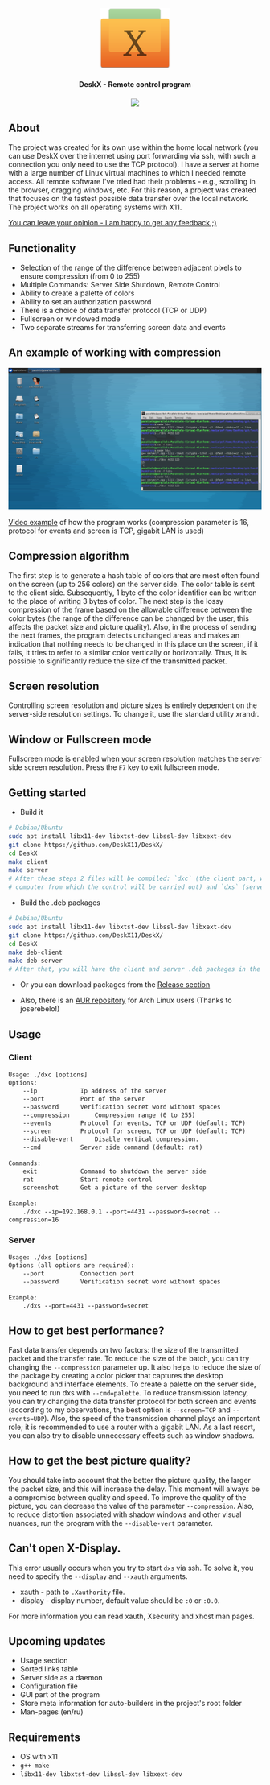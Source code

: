 <p align="center"><img height="120px" src="./info/logo.png"></p>
<h4 align="center">DeskX - Remote control program</h4>
<p align="center"><a align="center" href="https://github.com/DeskX11/DeskX/actions/workflows/build.yml"><img align="center" src="https://github.com/DeskX11/DeskX/actions/workflows/build.yml/badge.svg"></a></p>

## About

The project was created for its own use within the home local network (you can use DeskX over the internet using port forwarding via ssh, with such a connection you only need to use the TCP protocol). I have a server at home with a large number of Linux virtual machines to which I needed remote access. All remote software I've tried had their problems - e.g., scrolling in the browser, dragging windows, etc. For this reason, a project was created that focuses on the fastest possible data transfer over the local network. The project works on all operating systems with X11.

[You can leave your opinion - I am happy to get any feedback ;)](https://github.com/DeskX11/DeskX/discussions/4)

## Functionality

* Selection of the range of the difference between adjacent pixels to ensure compression (from 0 to 255)
* Multiple Commands: Server Side Shutdown, Remote Control
* Ability to create a palette of colors
* Ability to set an authorization password
* There is a choice of data transfer protocol (TCP or UDP)
* Fullscreen or windowed mode
* Two separate streams for transferring screen data and events

## An example of working with compression

<p align="center"><img src="./info/example.png"></p>
<a href="https://youtu.be/pDRSAVssPek">Video example<a> of how the program works (compression parameter is 16, protocol for events and screen is TCP, gigabit LAN is used)

## Compression algorithm

The first step is to generate a hash table of colors that are most often found on the screen (up to 256 colors) on the server side. The color table is sent to the client side. Subsequently, 1 byte of the color identifier can be written to the place of writing 3 bytes of color. The next step is the lossy compression of the frame based on the allowable difference between the color bytes (the range of the difference can be changed by the user, this affects the packet size and picture quality). Also, in the process of sending the next frames, the program detects unchanged areas and makes an indication that nothing needs to be changed in this place on the screen, if it fails, it tries to refer to a similar color vertically or horizontally. Thus, it is possible to significantly reduce the size of the transmitted packet.

## Screen resolution

Controlling screen resolution and picture sizes is entirely dependent on the server-side resolution settings. To change it, use the standard utility xrandr.

## Window or Fullscreen mode

Fullscreen mode is enabled when your screen resolution matches the server side screen resolution. Press the `F7` key to exit fullscreen mode.

## Getting started
* Build it
```bash
# Debian/Ubuntu
sudo apt install libx11-dev libxtst-dev libssl-dev libxext-dev
git clone https://github.com/DeskX11/DeskX/
cd DeskX
make client
make server
# After these steps 2 files will be compiled: `dxc` (the client part, which must be launched on the
# computer from which the control will be carried out) and `dxs` (server part for a managed computer).
```

* Build the .deb packages
```bash
# Debian/Ubuntu
sudo apt install libx11-dev libxtst-dev libssl-dev libxext-dev
git clone https://github.com/DeskX11/DeskX/
cd DeskX
make deb-client
make deb-server
# After that, you will have the client and server .deb packages in the project's root folder.
```

* Or you can download packages from the <a href="https://github.com/DeskX11/DeskX/releases">Release section</a>

* Also, there is an <a href="https://aur.archlinux.org/packages/deskx-git/">AUR repository</a> for Arch Linux users (Thanks to joserebelo!)

## Usage
### Client
```
Usage: ./dxс [options]
Options:
	--ip			Ip address of the server
	--port			Port of the server
	--password		Verification secret word without spaces
	--compression		Compression range (0 to 255)
	--events		Protocol for events, TCP or UDP (default: TCP)
	--screen		Protocol for screen, TCP or UDP (default: TCP)
	--disable-vert		Disable vertical compression.
	--cmd			Server side command (default: rat)

Commands:
	exit			Command to shutdown the server side
	rat 			Start remote control
	screenshot		Get a picture of the server desktop

Example:
	./dxс --ip=192.168.0.1 --port=4431 --password=secret --compression=16
```
### Server
```
Usage: ./dxs [options]
Options (all options are required):
	--port			Connection port
	--password		Verification secret word without spaces

Example:
	./dxs --port=4431 --password=secret

```

## How to get best performance?

Fast data transfer depends on two factors: the size of the transmitted packet and the transfer rate. To reduce the size of the batch, you can try changing the `--compression` parameter up. It also helps to reduce the size of the package by creating a color picker that captures the desktop background and interface elements. To create a palette on the server side, you need to run dxs with `--cmd=palette`. To reduce transmission latency, you can try changing the data transfer protocol for both screen and events (according to my observations, the best option is `--screen=TCP` and `--events=UDP`). Also, the speed of the transmission channel plays an important role; it is recommended to use a router with a gigabit LAN. As a last resort, you can also try to disable unnecessary effects such as window shadows.

## How to get the best picture quality?

You should take into account that the better the picture quality, the larger the packet size, and this will increase the delay. This moment will always be a compromise between quality and speed. To improve the quality of the picture, you can decrease the value of the parameter `--compression`. Also, to reduce distortion associated with shadow windows and other visual nuances, run the program with the `--disable-vert` parameter.

## Can't open X-Display.

This error usually occurs when you try to start `dxs` via ssh. To solve it, you need to specify the `--display` and `--xauth` arguments.
* xauth - path to `.Xauthority` file.
* display - display number, default value should be `:0` or `:0.0`.

For more information you can read xauth, Xsecurity and xhost man pages.

## Upcoming updates

* Usage section
* Sorted links table
* Server side as a daemon
* Configuration file
* GUI part of the program
* Store meta information for auto-builders in the project's root folder
* Man-pages (en/ru)

## Requirements

* OS with x11
* `g++ make`
* `libx11-dev libxtst-dev libssl-dev libxext-dev`
